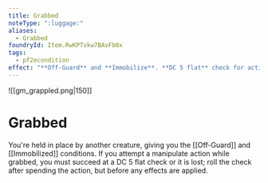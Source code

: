 ```yaml
---
title: Grabbed
noteType: ":luggage:"
aliases:
  - Grabbed
foundryId: Item.RwKPTvkw7BAvFb0x
tags:
  - pf2econdition
effect: "**Off-Guard** and **Immobilize**. **DC 5 flat** check for actions other than **Escape**."
---
```

![[gm_grappled.png|150]]
# Grabbed


You're held in place by another creature, giving you the [[Off-Guard]] and [[Immobilized]] conditions. If you attempt a manipulate action while grabbed, you must succeed at a DC 5 flat check or it is lost; roll the check after spending the action, but before any effects are applied.
